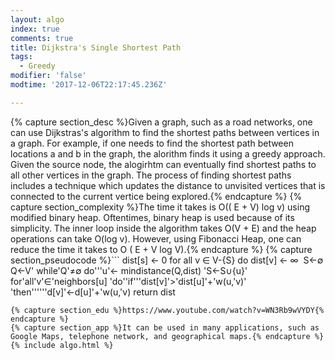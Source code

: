 ```yaml
---
layout: algo
index: true
comments: true
title: Dijkstra's Single Shortest Path
tags:
  - Greedy
modifier: 'false'
modtime: '2017-12-06T22:17:45.236Z'

---
```

{% capture section_desc %}Given a graph, such as a road networks, one can use Dijkstras's algorithm to find the shortest paths between vertices in a graph. For example, if one needs to find the shortest path between locations a and b in the graph, the alorithm finds it using a greedy approach. Given the source node, the alogirhtm can eventually find shortest paths to all other vertices in the graph. The process of finding shortest paths includes a technique which updates the distance to unvisited vertices that is connected to the current vertice being explored.{% endcapture %}
{% capture section_complexity %}The time it takes is O(( E + V) log v) using modified binary heap. Oftentimes, binary heap is used because of its simplicity. The inner loop inside the algorithm takes O(V + E) and the heap operations can take O(log v). However, using Fibonacci Heap, one can reduce the time it takes to O ( E + V log V).{% endcapture %}
{% capture section_pseudocode %}```
dist[s] <- 0
for all v ∈ V-{S}
    do dist[v] <- ∞ 
S←∅
Q←V'
while'Q'≠∅
do'''u'← mindistance(Q,dist) 
 'S←S∪{u}'
	  for'all'v'∈'neighbors[u]
			'do''if'''dist[v]'>'dist[u]'+'w(u,'v)'
				'then''''''d[v]'←d[u]'+'w(u,'v)
	return dist
```{% endcapture %}
{% capture section_edu %}https://www.youtube.com/watch?v=WN3Rb9wVYDY{% endcapture %}
{% capture section_app %}It can be used in many applications, such as Google Maps, telephone network, and geographical maps.{% endcapture %}
{% include algo.html %}